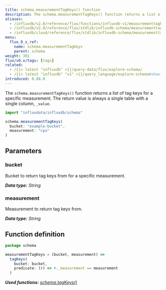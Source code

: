 ```yaml
---
title: schema.measurementTagKeys() function
description: The schema.measurementTagKeys() function returns a list of tag keys for a specific measurement.
aliases:
  - /influxdb/v2.0/reference/flux/functions/influxdb-v1/measurementtagkeys/
  - /influxdb/v2.0/reference/flux/stdlib/influxdb-schema/measurementtagkeys/
  - /influxdb/cloud/reference/flux/stdlib/influxdb-schema/measurementtagkeys/
menu:
  flux_0_x_ref:
    name: schema.measurementTagKeys
    parent: schema
weight: 301
flux/v0.x/tags: [tags]
related:
  - /{{< latest "influxdb" >}}/query-data/flux/explore-schema/
  - /{{< latest "influxdb" "v1" >}}/query_language/explore-schema#show-tag-keys, SHOW TAG KEYS in InfluxQL
introduced: 0.88.0
---
```


The `schema.measurementTagKeys()` function returns a list of tag keys for a specific measurement.
The return value is always a single table with a single column, `_value`.

```js
import "influxdata/influxdb/schema"

schema.measurementTagKeys(
  bucket: "example-bucket",
  measurement: "cpu"
)
```

## Parameters

### bucket
Bucket to return tag keys from for a specific measurement.

_**Data type:** String_

### measurement
Measurement to return tag keys from.

_**Data type:** String_

## Function definition
```js
package schema

measurementTagKeys = (bucket, measurement) =>
  tagKeys(
    bucket: bucket,
    predicate: (r) => r._measurement == measurement
  )
```

_**Used functions:**
[schema.tagKeys()](/influxdb/v2.0/reference/flux/stdlib/influxdb-schema/tagkeys)_
